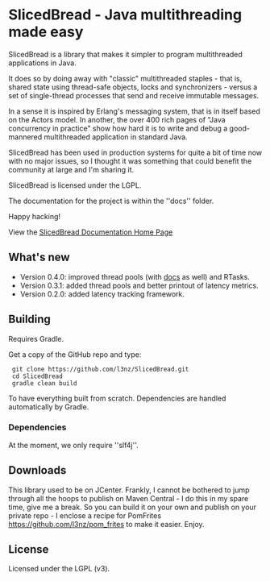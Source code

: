 SlicedBread - Java multithreading made easy
===========================================

SlicedBread is a library that makes it simpler to program multithreaded
applications in Java. 

It does so by doing away with "classic" multithreaded 
staples - that is, shared state using thread-safe objects, locks and 
synchronizers - versus a set of single-thread processes that
send and receive immutable messages. 

In a sense it is inspired by Erlang's 
messaging system, that is in itself based on the Actors model. 
In another, the over 400 rich pages of "Java concurrency 
in practice" show how hard it is to write and debug a good-mannered multithreaded
application in standard Java.

SlicedBread has been used in production systems for quite a bit of time now with no major 
issues, so I thought it was something that could benefit the community at large
and I'm sharing it.

SlicedBread is licensed under the LGPL.

The documentation for the project is within the ''docs'' folder.

Happy hacking!

View the [SlicedBread Documentation Home Page](docs/Home.md)





What's new
----------

* Version 0.4.0: improved thread pools (with [docs](docs/ThreadPools.md) as well) and RTasks.
* Version 0.3.1: added thread pools and better printout of latency metrics.
* Version 0.2.0: added latency tracking framework.


Building
--------

Requires Gradle.

Get a copy of the GitHub repo and type:

	 git clone https://github.com/l3nz/SlicedBread.git	
     cd SlicedBread
     gradle clean build

To have everything built from scratch. Dependencies are handled automatically by Gradle.


### Dependencies ###

At the moment, we only require ''slf4j''. 


Downloads
---------

This library used to be on JCenter. Frankly, I cannot be bothered to jump through all the hoops to publish on Maven Central - I do this in my spare time, give me a break. So you can build it on your own and publish on your private repo - I enclose a recipe for PomFrites https://github.com/l3nz/pom_frites to make it easier. Enjoy.



License
-------

Licensed under the LGPL (v3).

